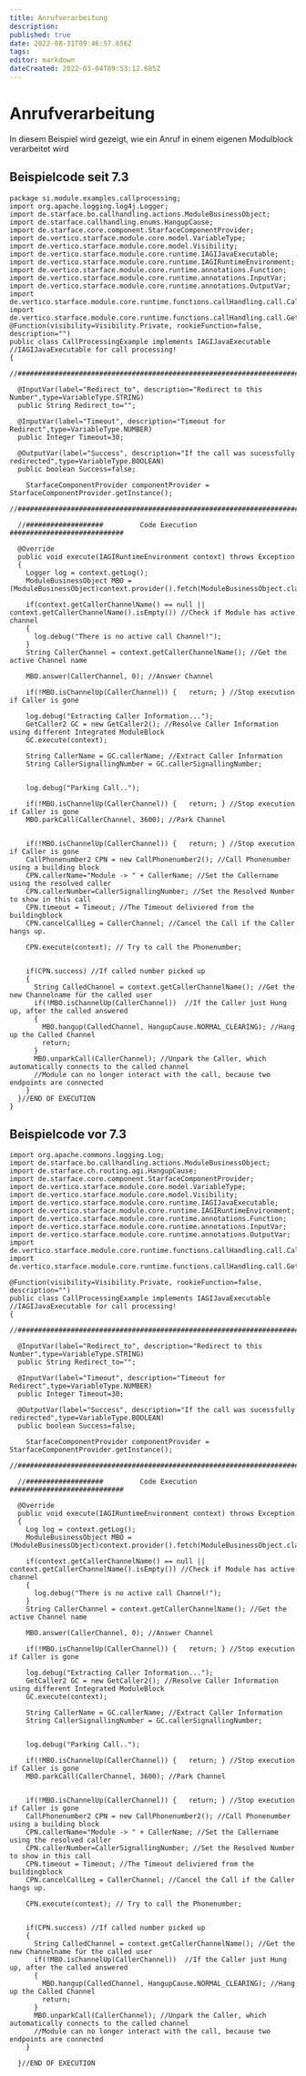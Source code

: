 ```yaml
---
title: Anrufverarbeitung
description: 
published: true
date: 2022-08-31T09:46:57.656Z
tags: 
editor: markdown
dateCreated: 2022-03-04T09:53:12.685Z
---
```


# Anrufverarbeitung
In diesem Beispiel wird gezeigt, wie ein Anruf in einem eigenen Modulblock verarbeitet wird
 

## Beispielcode seit 7.3

    package si.module.examples.callprocessing;
    import org.apache.logging.log4j.Logger;
    import de.starface.bo.callhandling.actions.ModuleBusinessObject;
    import de.starface.callhandling.enums.HangupCause;
    import de.starface.core.component.StarfaceComponentProvider;
    import de.vertico.starface.module.core.model.VariableType;
    import de.vertico.starface.module.core.model.Visibility;
    import de.vertico.starface.module.core.runtime.IAGIJavaExecutable;
    import de.vertico.starface.module.core.runtime.IAGIRuntimeEnvironment;
    import de.vertico.starface.module.core.runtime.annotations.Function;
    import de.vertico.starface.module.core.runtime.annotations.InputVar;
    import de.vertico.starface.module.core.runtime.annotations.OutputVar;
    import de.vertico.starface.module.core.runtime.functions.callHandling.call.CallPhonenumber2;
    import de.vertico.starface.module.core.runtime.functions.callHandling.call.GetCaller2;
    @Function(visibility=Visibility.Private, rookieFunction=false, description="")
    public class CallProcessingExample implements IAGIJavaExecutable //IAGIJavaExecutable for call processing!
    {
      //##########################################################################################

      @InputVar(label="Redirect_to", description="Redirect to this Number",type=VariableType.STRING)
      public String Redirect_to="";

      @InputVar(label="Timeout", description="Timeout for Redirect",type=VariableType.NUMBER)
      public Integer Timeout=30;

      @OutputVar(label="Success", description="If the call was sucessfully redirected",type=VariableType.BOOLEAN)
      public boolean Success=false;

        StarfaceComponentProvider componentProvider = StarfaceComponentProvider.getInstance(); 
        //##########################################################################################

      //###################			Code Execution			############################	

      @Override
      public void execute(IAGIRuntimeEnvironment context) throws Exception 
      {
        Logger log = context.getLog();
        ModuleBusinessObject MBO = (ModuleBusinessObject)context.provider().fetch(ModuleBusinessObject.class);

        if(context.getCallerChannelName() == null || context.getCallerChannelName().isEmpty()) //Check if Module has active channel
        {
          log.debug("There is no active call Channel!");
        }
        String CallerChannel = context.getCallerChannelName(); //Get the active Channel name

        MBO.answer(CallerChannel, 0); //Answer Channel

        if(!MBO.isChannelUp(CallerChannel)) {	return;	} //Stop execution if Caller is gone

        log.debug("Extracting Caller Information...");
        GetCaller2 GC = new GetCaller2(); //Resolve Caller Information using different Integrated ModuleBlock
        GC.execute(context);

        String CallerName = GC.callerName; //Extract Caller Information
        String CallerSignallingNumber = GC.callerSignallingNumber;


        log.debug("Parking Call..");

        if(!MBO.isChannelUp(CallerChannel)) {	return;	} //Stop execution if Caller is gone
        MBO.parkCall(CallerChannel, 3600); //Park Channel 


        if(!MBO.isChannelUp(CallerChannel)) {	return;	} //Stop execution if Caller is gone
        CallPhonenumber2 CPN = new CallPhonenumber2(); //Call Phonenumber using a building block
        CPN.callerName="Module -> " + CallerName; //Set the Callername using the resolved caller
        CPN.callerNumber=CallerSignallingNumber; //Set the Resolved Number to show in this call
        CPN.timeout = Timeout; //The Timeout deliviered from the buildingblock
        CPN.cancelCallLeg = CallerChannel; //Cancel the Call if the Caller hangs up.

        CPN.execute(context); // Try to call the Phonenumber;


        if(CPN.success) //If called number picked up
        {
          String CalledChannel = context.getCallerChannelName(); //Get the new Channelname für the called user
          if(!MBO.isChannelUp(CallerChannel))  //If the Caller just Hung up, after the called answered
          {	
            MBO.hangup(CalledChannel, HangupCause.NORMAL_CLEARING); //Hang up the Called Channel
            return;	
          }
          MBO.unparkCall(CallerChannel); //Unpark the Caller, which automatically connects to the called channel
          //Module can no longer interact with the call, because two endpoints are connected
        }
      }//END OF EXECUTION
    }


## Beispielcode vor 7.3


   	import org.apache.commons.logging.Log;
    import de.starface.bo.callhandling.actions.ModuleBusinessObject;
    import de.starface.ch.routing.agi.HangupCause;
    import de.starface.core.component.StarfaceComponentProvider;
    import de.vertico.starface.module.core.model.VariableType;
    import de.vertico.starface.module.core.model.Visibility;
    import de.vertico.starface.module.core.runtime.IAGIJavaExecutable;
    import de.vertico.starface.module.core.runtime.IAGIRuntimeEnvironment;
    import de.vertico.starface.module.core.runtime.annotations.Function;
    import de.vertico.starface.module.core.runtime.annotations.InputVar;
    import de.vertico.starface.module.core.runtime.annotations.OutputVar;
    import de.vertico.starface.module.core.runtime.functions.callHandling.call.CallPhonenumber2;
    import de.vertico.starface.module.core.runtime.functions.callHandling.call.GetCaller2;

    @Function(visibility=Visibility.Private, rookieFunction=false, description="")
    public class CallProcessingExample implements IAGIJavaExecutable //IAGIJavaExecutable for call processing!
    {
      //##########################################################################################

      @InputVar(label="Redirect_to", description="Redirect to this Number",type=VariableType.STRING)
      public String Redirect_to="";

      @InputVar(label="Timeout", description="Timeout for Redirect",type=VariableType.NUMBER)
      public Integer Timeout=30;

      @OutputVar(label="Success", description="If the call was sucessfully redirected",type=VariableType.BOOLEAN)
      public boolean Success=false;

        StarfaceComponentProvider componentProvider = StarfaceComponentProvider.getInstance(); 
        //##########################################################################################

      //###################			Code Execution			############################	

      @Override
      public void execute(IAGIRuntimeEnvironment context) throws Exception 
      {
        Log log = context.getLog();
        ModuleBusinessObject MBO = (ModuleBusinessObject)context.provider().fetch(ModuleBusinessObject.class);

        if(context.getCallerChannelName() == null || context.getCallerChannelName().isEmpty()) //Check if Module has active channel
        {
          log.debug("There is no active call Channel!");
        }
        String CallerChannel = context.getCallerChannelName(); //Get the active Channel name

        MBO.answer(CallerChannel, 0); //Answer Channel

        if(!MBO.isChannelUp(CallerChannel)) {	return;	} //Stop execution if Caller is gone

        log.debug("Extracting Caller Information...");
        GetCaller2 GC = new GetCaller2(); //Resolve Caller Information using different Integrated ModuleBlock
        GC.execute(context);

        String CallerName = GC.callerName; //Extract Caller Information
        String CallerSignallingNumber = GC.callerSignallingNumber;


        log.debug("Parking Call..");

        if(!MBO.isChannelUp(CallerChannel)) {	return;	} //Stop execution if Caller is gone
        MBO.parkCall(CallerChannel, 3600); //Park Channel 


        if(!MBO.isChannelUp(CallerChannel)) {	return;	} //Stop execution if Caller is gone
        CallPhonenumber2 CPN = new CallPhonenumber2(); //Call Phonenumber using a building block
        CPN.callerName="Module -> " + CallerName; //Set the Callername using the resolved caller
        CPN.callerNumber=CallerSignallingNumber; //Set the Resolved Number to show in this call
        CPN.timeout = Timeout; //The Timeout deliviered from the buildingblock
        CPN.cancelCallLeg = CallerChannel; //Cancel the Call if the Caller hangs up.

        CPN.execute(context); // Try to call the Phonenumber;


        if(CPN.success) //If called number picked up
        {
          String CalledChannel = context.getCallerChannelName(); //Get the new Channelname für the called user
          if(!MBO.isChannelUp(CallerChannel))  //If the Caller just Hung up, after the called answered
          {	
            MBO.hangup(CalledChannel, HangupCause.NORMAL_CLEARING); //Hang up the Called Channel
            return;	
          }
          MBO.unparkCall(CallerChannel); //Unpark the Caller, which automatically connects to the called channel
          //Module can no longer interact with the call, because two endpoints are connected
        }

      }//END OF EXECUTION

